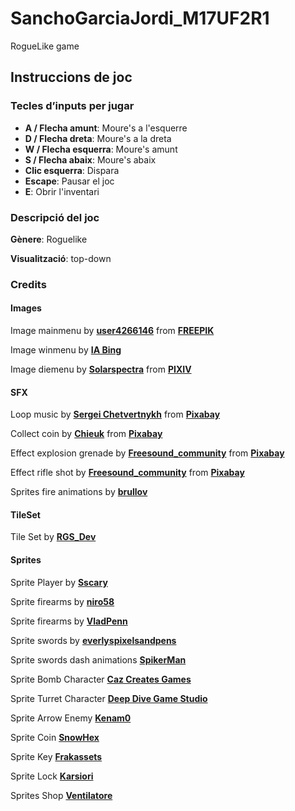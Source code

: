# SanchoGarciaJordi_M17UF2R1
RogueLike game

## Instruccions de joc

### Tecles d’inputs per jugar
- **A / Flecha amunt**: Moure's a l'esquerre
- **D / Flecha dreta**: Moure's a la dreta
- **W / Flecha esquerra**: Moure's amunt
- **S / Flecha abaix**: Moure's abaix
- **Clic esquerra**: Dispara
- **Escape**: Pausar el joc
- **E**: Obrir l'inventari

### Descripció del joc
**Gènere**: Roguelike

**Visualització**: top-down

### Credits
#### Images
Image mainmenu by [**user4266146**](https://www.freepik.es/autor/user4266146/) from [**FREEPIK**](https://www.freepik.es/)

Image winmenu by [**IA Bing**](https://www.bing.com/images/create/)

Image diemenu by [**Solarspectra**](https://www.pixiv.net/en/users/103847866/) from [**PIXIV**](https://www.pixiv.net/en/)

#### SFX
Loop music by [**Sergei Chetvertnykh**](https://pixabay.com/es/users/sergequadrado-24990007/) from [**Pixabay**](https://pixabay.com/sound-effects/)

Collect coin by [**Chieuk**](https://pixabay.com/es/users/chieuk-46505609/) from [**Pixabay**](https://pixabay.com/sound-effects/) 

Effect explosion grenade by [**Freesound_community**](https://pixabay.com/es/users/freesound_community-46691455/) from [**Pixabay**](https://pixabay.com/sound-effects/) 

Effect rifle shot by [**Freesound_community**](https://pixabay.com/es/users/freesound_community-46691455/) from [**Pixabay**](https://pixabay.com/sound-effects/) 

Sprites fire animations by [**brullov**](https://brullov.itch.io/)

#### TileSet
Tile Set by [**RGS_Dev**](https://rgsdev.itch.io/)

#### Sprites
Sprite Player by [**Sscary**](https://sscary.itch.io/)

Sprite firearms by [**niro58**](https://niro58.itch.io/)  

Sprite firearms by [**VladPenn**](https://vladpenn.itch.io/) 

Sprite swords by [**everlyspixelsandpens**](https://evanwritesgames.itch.io/)

Sprite swords dash animations [**SpikerMan**](https://spikerman.itch.io/)

Sprite Bomb Character [**Caz Creates Games**](https://caz-creates-games.itch.io/)

Sprite Turret Character [**Deep Dive Game Studio**](https://deepdivegamestudio.itch.io/)

Sprite Arrow Enemy [**Kenam0**](https://kenam0.itch.io/)

Sprite Coin [**SnowHex**](https://snowhex.itch.io)

Sprite Key [**Frakassets**](https://frakassets.itch.io/)

Sprite Lock [**Karsiori**](https://karsiori.itch.io/)

Sprites Shop [**Ventilatore**](https://ventilatore.itch.io/)